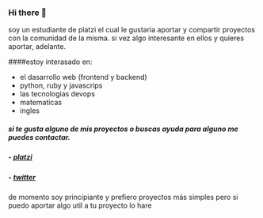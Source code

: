 ### Hi there 👋

soy un estudiante de platzi el cual le gustaria aportar y compartir proyectos con la comunidad de la misma. si vez algo interesante en ellos y quieres aportar, adelante.

####estoy interasado en:

- el dasarrollo web (frontend y backend)
- python, ruby y javascrips
- las tecnologias devops
- matematicas
- ingles

##### si te gusta alguno de mis proyectos o buscas ayuda para alguno me puedes contactar.

##### - [platzi](https://platzi.com/@heidan/)
##### - [twitter](https://twitter.com/J_Davidx)

de momento soy principiante y prefiero proyectos más simples pero si puedo aportar algo util a tu proyecto lo hare